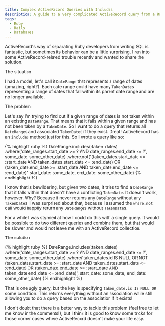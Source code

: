 ```yaml
---
title: Complex ActiveRecord Queries with Includes
description: A guide to a very complicated ActiveRecord query from a Rails app
tags:
  - Ruby
  - Rails
  - Databases
---
```

<p>ActiveRecord's way of separating Ruby developers from writing SQL is fantastic, but sometimes its behavior can be a little surprising. I ran into some ActiveRecord-related trouble recently and wanted to share the solution.</p>

<p class="lead">The situation</p>
<p>I had a model, let's call it <code>DateRange</code> that represents a range of dates (amazing, right?). Each date range could have many <code>TakenDate</code>s representing a range of dates that fall within its parent date range and are no longer available.</p>
<p class="lead">The problem</p>
<p>Let's say I'm trying to find out if a given range of dates is not taken within an existing <code>DateRange</code>. That means that it falls within a given range and has not been taken by a <code>TakenDate</code>. So I want to do a query that returns all <code>DateRange</code>s and associated <code>TakenDate</code>s if they exist. Great! ActiveRecord has an <code>includes</code> method just for this. So I wrote a query like so:</p>
{% highlight ruby %}
DateRange.includes(:taken_dates)
  .where('date_ranges.start_date >= ? AND date_ranges.end_date <= ?',
          some_date, some_other_date)
  .where.not('(taken_dates.start_date >= :start_date AND taken_dates.start_date <= :end_date) OR (taken_date.end_date >= :start_date AND taken_date.end_date <= :end_date)',
          start_date: some_date, end_date: some_other_date)
{% endhighlight %}
<p>I know that is bewildering, but given two dates, it tries to find a <code>DateRange</code> that it falls within that doesn't have a conflicting <code>TakenDate</code>. It doesn't work, however. Why? Because it never returns any <code>DateRange</code> without any <code>TakenDate</code>s. I was surprised about that, because I assumed the <code>where.not</code> call would happily return any <code>DateRange</code>s without <code>TakenDate</code>s.</p>
<p>For a while I was stymied at how I could do this with a single query. It would be possible to do two different queries and combine them, but that would be slower and would not leave me with an ActiveRecord collection.</p>
<p class="lead">The solution</p>
{% highlight ruby %}
DateRange.includes(:taken_dates)
  .where('date_ranges.start_date >= ? AND date_ranges.end_date <= ?',
          some_date, some_other_date)
  .where('taken_dates.id IS NULL OR NOT (taken_dates.start_date >= :start_date AND taken_dates.start_date <= :end_date) OR (taken_date.end_date >= :start_date AND taken_date.end_date <= :end_date)',
          start_date: some_date, end_date: some_other_date)
{% endhighlight %}
<p>That is one ugly query, but the key is specifying <code>taken_date.is IS NULL OR</code> some condition. This returns everything without an association while still allowing you to do a query based on the association if it exists!</p>
<p>I don't doubt that there is a better way to tackle this problem (feel free to let me know in the comments!), but I think it is good to know some tricks for those corner cases where ActiveRecord doesn't make your life easy.</p>
